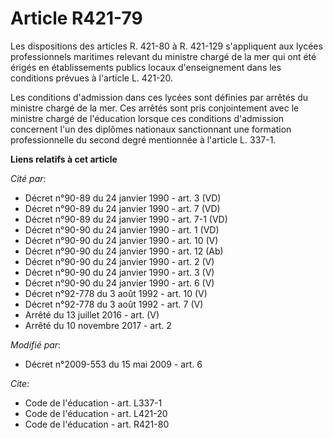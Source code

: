 # Article R421-79

Les dispositions des articles R. 421-80 à R. 421-129 s'appliquent aux lycées professionnels maritimes relevant du ministre
chargé de la mer qui ont été érigés en établissements publics locaux d'enseignement dans les conditions prévues à l'article
L. 421-20. 

Les conditions d'admission dans ces lycées sont définies par arrêtés du ministre chargé de la mer. Ces arrêtés sont pris
conjointement avec le ministre chargé de l'éducation lorsque ces conditions d'admission concernent l'un des diplômes
nationaux sanctionnant une formation professionnelle du second degré mentionnée à l'article L. 337-1.

**Liens relatifs à cet article**

_Cité par_:

  - Décret n°90-89 du 24 janvier 1990 - art. 3 (VD)
  - Décret n°90-89 du 24 janvier 1990 - art. 7 (VD)
  - Décret n°90-89 du 24 janvier 1990 - art. 7-1 (VD)
  - Décret n°90-90 du 24 janvier 1990 - art. 1 (VD)
  - Décret n°90-90 du 24 janvier 1990 - art. 10 (V)
  - Décret n°90-90 du 24 janvier 1990 - art. 12 (Ab)
  - Décret n°90-90 du 24 janvier 1990 - art. 2 (V)
  - Décret n°90-90 du 24 janvier 1990 - art. 3 (V)
  - Décret n°90-90 du 24 janvier 1990 - art. 6 (V)
  - Décret n°92-778 du 3 août 1992 - art. 10 (V)
  - Décret n°92-778 du 3 août 1992 - art. 7 (V)
  - Arrêté du 13 juillet 2016 - art. (V)
  - Arrêté du 10 novembre 2017 - art. 2

_Modifié par_:

  - Décret n°2009-553 du 15 mai 2009 - art. 6

_Cite_:

  - Code de l'éducation - art. L337-1
  - Code de l'éducation - art. L421-20
  - Code de l'éducation - art. R421-80
